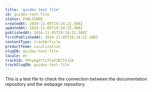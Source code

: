 ```yaml
---
title: 'guides test file'
id: guides-test-file
status: PUBLISHED
createdAt: 2024-11-05T19:24:22.388Z
updatedAt: 2024-11-05T19:24:22.388Z
publishedAt: 2024-11-05T19:24:22.388Z
firstPublishedAt: 2024-11-05T19:24:22.388Z
contentType: trackArticle
productTeam: Localization
slugEN: guides-test-file
locale: en
trackId: 5PxyAgZrtiYlaYZBTlhJ2A
trackSlugEN: guides-test-file
---
```


This is a test file to check the connection between the documentation repository and the webpage repository.